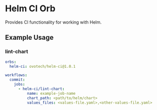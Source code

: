 # Helm CI Orb

Provides CI functionality for working with Helm.

## Example Usage

### lint-chart

```yaml
orbs:
  helm-ci: ovotech/helm-ci@1.0.1

workflows:
  commit:
    jobs:
      - helm-ci/lint-chart:
          name: example-job-name
          chart_path: <path/to/helm/chart>
          values_files: <values-file.yaml>,<other-values-file.yaml>
```
